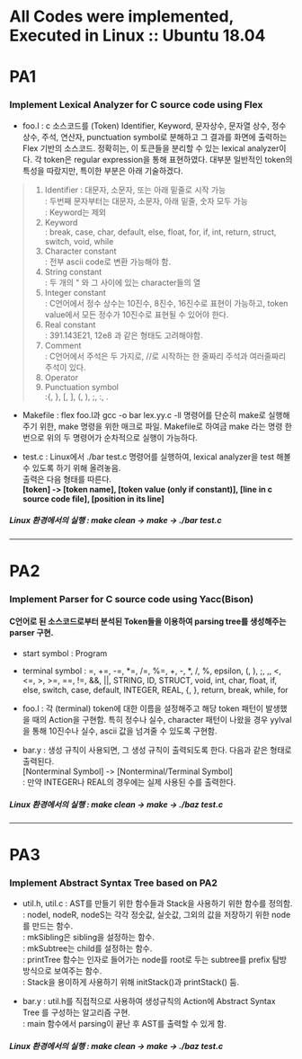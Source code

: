 # All Codes were implemented, Executed in Linux :: Ubuntu 18.04  



# PA1
### Implement Lexical Analyzer for C source code using Flex
+ foo.l : c 소스코드를 (Token) Identifier, Keyword, 문자상수, 문자열 상수, 정수상수, 주석, 연산자, punctuation symbol로 분해하고 그 결과를 화면에 출력하는 Flex 기반의 소스코드. 정확히는, 이 토큰들을 분리할 수 있는 lexical analyzer이다. 각 token은 regular expression을 통해 표현하였다. 대부분 일반적인 token의 특성을 따랐지만, 특이한 부분은 아래 기술하겠다. 
 > 1. Identifier 
 : 대문자, 소문자, 또는 아래 밑줄로 시작 가능  
 : 두번째 문자부터는 대문자, 소문자, 아래 밑줄, 숫자 모두 가능  
 : Keyword는 제외  
 > 2. Keyword  
 : break, case, char, default, else, float, for, if, int, return, struct, switch, void, while  
 > 3. Character constant  
 : 전부 ascii code로 변환 가능해야 함.  
 > 4. String constant  
 : 두 개의 " 와 그 사이에 있는 character들의 열  
 > 5. Integer constant  
 : C언어에서 정수 상수는 10진수, 8진수, 16진수로 표현이 가능하고, token value에서 모든 정수가 10진수로 표현될 수 있어야 한다.  
 > 6. Real constant  
 : 391.143E21, 12e8 과 같은 형태도 고려해야함.  
 > 7. Comment  
 : C언어에서 주석은 두 가지로, //로 시작하는 한 줄짜리 주석과 여러줄짜리 주석이 있다.  
 > 8. Operator  
 > 9. Punctuation symbol  
 :{, }, [, ], (, ), ;, :, .

+ Makefile : flex foo.l과 gcc -o bar lex.yy.c -ll 명령어를 단순히 make로 실행해주기 위한, make 명령을 위한 매크로 파일. Makefile로 하여금 make 라는 명령 한 번으로 위의 두 명령어가 순차적으로 실행이 가능하다. 

+ test.c : Linux에서 ./bar test.c 명령어를 실행하여, lexical analyzer을 test 해볼 수 있도록 하기 위해 올려놓음.  
 출력은 다음 형태를 따른다.  
 **[token] -> [token name], [token value (only if constant)], [line in c source code file], [position in its line]**  
 
 ##### Linux 환경에서의 실행 : make clean -> make -> ./bar test.c  




------------------------------------------------------------------------------------------------------------------------------------------



# PA2
### Implement Parser for C source code using Yacc(Bison)  
#### C언어로 된 소스코드로부터 분석된 Token들을 이용하여 parsing tree를 생성해주는 parser 구현.  


+ start symbol : Program
+ terminal symbol : =, +=, -=, *=, /=, %=, +, -, *, /, %, epsilon, (, ), ;, ,, <, <=, >, >=, ==, !=, &&, ||, STRING, ID, STRUCT, void, int, char, float, if, else, switch, case, default, INTEGER, REAL, {, }, return, break, while, for  

+ foo.l : 각 (terminal) token에 대한 이름을 설정해주고 해당 token 패턴이 발생했을 때의 Action을 구현함. 특히 정수나 실수, character 패턴이 나왔을 경우 yylval을 통해 10진수나 실수, ascii 값을 넘겨줄 수 있도록 구현함.  

+ bar.y : 생성 규칙이 사용되면, 그 생성 규칙이 출력되도록 한다. 다음과 같은 형태로 출력된다.  
      [Nonterminal Symbol] -> [Nonterminal/Terminal Symbol]  
        : 만약 INTEGER나 REAL의 경우에는 실제 사용된 수를 출력한다.  
        
##### Linux 환경에서의 실행 : make clean -> make -> ./baz test.c  




------------------------------------------------------------------------------------------------------------------------------------------



# PA3  
### Implement Abstract Syntax Tree based on PA2  

+ util.h, util.c : AST를 만들기 위한 함수들과 Stack을 사용하기 위한 함수를 정의함.  
                 : nodeI, nodeR, nodeS는 각각 정숫값, 실숫값, 그외의 값을 저장하기 위한 node를 만드는 함수.  
                 : mkSibling은 sibling을 설정하는 함수.  
                 : mkSubtree는 child를 설정하는 함수.  
                 : printTree 함수는 인자로 들어가는 node를 root로 두는 subtree를 prefix 탐방 방식으로 보여주는 함수.  
                 : Stack을 용이하게 사용하기 위해 initStack()과 printStack() 둠.  
                 
+ bar.y : util.h를 직접적으로 사용하여 생성규칙의 Action에 Abstract Syntax Tree 를 구성하는 알고리즘 구현.  
        : main 함수에서 parsing이 끝난 후 AST를 출력할 수 있게 함.  
                 
                 
                 
##### Linux 환경에서의 실행 : make clean -> make -> ./baz test.c  
                 
